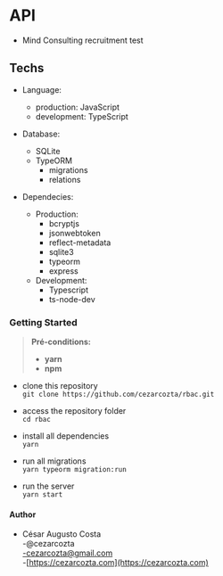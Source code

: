 # API  

- Mind Consulting recruitment test  

## Techs  

- Language:  
  - production: JavaScript  
  - development: TypeScript  

- Database:  
  - SQLite  
  - TypeORM
    - migrations  
    - relations  

- Dependecies:  
  - Production:  
    - bcryptjs  
    - jsonwebtoken  
    - reflect-metadata  
    - sqlite3  
    - typeorm  
    - express  
  - Development:  
    - Typescript  
    - ts-node-dev  

### Getting Started  

>**Pré-conditions:**
>
> - **yarn**  
> - **npm**  

- clone this repository  
`git clone https://github.com/cezarcozta/rbac.git`  

- access the repository folder  
`cd rbac`  

- install all dependencies  
`yarn`  

- run all migrations  
`yarn typeorm migration:run`  

- run the server  
`yarn start`  

#### Author  

- César Augusto Costa  
  -@cezarcozta  
  -cezarcozta@gmail.com  
  -[https://cezarcozta.com](https://cezarcozta.com)  
  